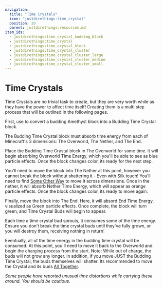 ```yaml
---
navigation:
  title: "Time Crystals"
  icon: "justdirethings:time_crystal"
  position: 20
  parent: justdirethings:resources.md
item_ids:
  - justdirethings:time_crystal_budding_block
  - justdirethings:time_crystal
  - justdirethings:time_crystal_block
  - justdirethings:time_crystal_cluster
  - justdirethings:time_crystal_cluster_large
  - justdirethings:time_crystal_cluster_medium
  - justdirethings:time_crystal_cluster_small
---
```


# Time Crystals

Time Crystals are no trivial task to create, but they are very worth while as they have the power to affect time itself!  Creating them is a multi step process that will be outlined in the following pages.

First, use <ItemLink id="justdirethings:gooblock_tier4"/> to convert a budding Amethyst block into a Budding Time Crystal block.

The Budding Time Crystal block must absorb time energy from each of Minecraft's 3 dimensions: The Overworld, The Nether, and The End.

<GameScene zoom="4">
    <Block x="3" id="justdirethings:time_crystal_budding_block" p:stage="0" />
    <Block x="2" id="justdirethings:time_crystal_budding_block" p:stage="1" />
    <Block x="1" id="justdirethings:time_crystal_budding_block" p:stage="2" />
    <Block x="0" id="justdirethings:time_crystal_budding_block" p:stage="3" />
    <Block x="2" y="-1" id="minecraft:grass_block" p:snowy="false"/>
    <Block x="1" y="-1" id="minecraft:netherrack"/>
    <Block x="0" y="-1" id="minecraft:end_stone" />
</GameScene>

Place the Budding Time Crystal block in The Overworld for some time. It will begin absorbing Overworld Time Energy, which you'll be able to see as blue particle effects. Once the block changes color, its ready for the next step.

<GameScene zoom="4">
    <Block id="justdirethings:time_crystal_budding_block" p:stage="1" />
</GameScene>

You'll need to move the block into The Nether at this point, however you cannot break the block without shattering it - Even with Silk touch! You'll need to find [Some Other Way](./mach_blockswappert1.md) to move it across dimensions.  Once in the nether, it will absorb Nether Time Energy, which will appear as orange particle effects. Once the block changes color, its ready to move again.

<GameScene zoom="4">
    <Block id="justdirethings:time_crystal_budding_block" p:stage="2" />
</GameScene>

Finally, move the block into The End. Here, it will absord End Time Energy, visualized as Green particle effects. Once complete, the block will turn green, and Time Crystal Buds will begin to appear.

<GameScene zoom="4">
    <Block id="justdirethings:time_crystal_budding_block" p:stage="3" />
</GameScene>

Each time a time crystal bud sprouts, it consumes some of the time energy. Ensure you don't break the time crystal buds until they've fully grown, or you will destroy them, receiving nothing in return!

Eventually, all of the time energy in the budding time crystal will be consumed.  At this point, you'll need to move it back to the Overworld and begin the charging process from the start.
Note: While out of charge, the buds will not grow any longer. In addition, if you move JUST the Budding Time Crystal, the buds themselves will shatter. Its recommended to move the Crystal and its buds [All Together](./mach_blockswappert2.md).

<GameScene zoom="4" interactive={true}>
  <ImportStructure src="./gamescenes/time.nbt" />
</GameScene>


*Some people have reported unusual time distortions while carrying these around.  You should be cautious.*
